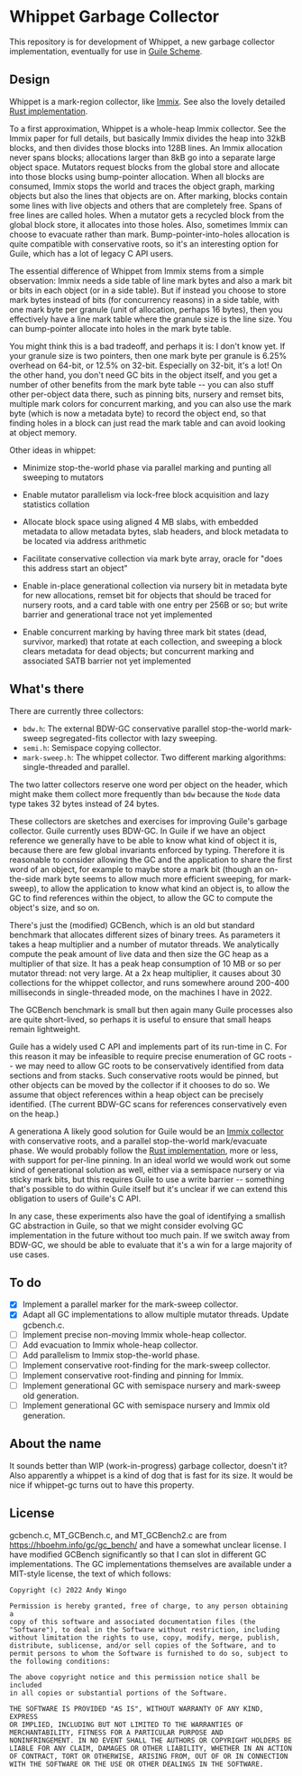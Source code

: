 # Whippet Garbage Collector

This repository is for development of Whippet, a new garbage collector
implementation, eventually for use in [Guile
Scheme](https://gnu.org/s/guile).

## Design

Whippet is a mark-region collector, like
[Immix](http://users.cecs.anu.edu.au/~steveb/pubs/papers/immix-pldi-2008.pdf).
See also the lovely detailed [Rust
implementation](http://users.cecs.anu.edu.au/~steveb/pubs/papers/rust-ismm-2016.pdf).

To a first approximation, Whippet is a whole-heap Immix collector.  See
the Immix paper for full details, but basically Immix divides the heap
into 32kB blocks, and then divides those blocks into 128B lines.  An
Immix allocation never spans blocks; allocations larger than 8kB go into
a separate large object space.  Mutators request blocks from the global
store and allocate into those blocks using bump-pointer allocation.
When all blocks are consumed, Immix stops the world and traces the
object graph, marking objects but also the lines that objects are on.
After marking, blocks contain some lines with live objects and others
that are completely free.  Spans of free lines are called holes.  When a
mutator gets a recycled block from the global block store, it allocates
into those holes.  Also, sometimes Immix can choose to evacuate rather
than mark.  Bump-pointer-into-holes allocation is quite compatible with
conservative roots, so it's an interesting option for Guile, which has a
lot of legacy C API users.

The essential difference of Whippet from Immix stems from a simple
observation: Immix needs a side table of line mark bytes and also a mark
bit or bits in each object (or in a side table).  But if instead you
choose to store mark bytes instead of bits (for concurrency reasons) in
a side table, with one mark byte per granule (unit of allocation,
perhaps 16 bytes), then you effectively have a line mark table where the
granule size is the line size.  You can bump-pointer allocate into holes
in the mark byte table.

You might think this is a bad tradeoff, and perhaps it is: I don't know
yet.  If your granule size is two pointers, then one mark byte per
granule is 6.25% overhead on 64-bit, or 12.5% on 32-bit.  Especially on
32-bit, it's a lot!  On the other hand, you don't need GC bits in the
object itself, and you get a number of other benefits from the mark byte
table -- you can also stuff other per-object data there, such as pinning
bits, nursery and remset bits, multiple mark colors for concurrent
marking, and you can also use the mark byte (which is now a metadata
byte) to record the object end, so that finding holes in a block can
just read the mark table and can avoid looking at object memory.

Other ideas in whippet:

 * Minimize stop-the-world phase via parallel marking and punting all
   sweeping to mutators

 * Enable mutator parallelism via lock-free block acquisition and lazy
   statistics collation

 * Allocate block space using aligned 4 MB slabs, with embedded metadata
   to allow metadata bytes, slab headers, and block metadata to be
   located via address arithmetic

 * Facilitate conservative collection via mark byte array, oracle for
   "does this address start an object"

 * Enable in-place generational collection via nursery bit in metadata
   byte for new allocations, remset bit for objects that should be
   traced for nursery roots, and a card table with one entry per 256B or
   so; but write barrier and generational trace not yet implemented

 * Enable concurrent marking by having three mark bit states (dead,
   survivor, marked) that rotate at each collection, and sweeping a
   block clears metadata for dead objects; but concurrent marking and
   associated SATB barrier not yet implemented

## What's there

There are currently three collectors:

 - `bdw.h`: The external BDW-GC conservative parallel stop-the-world
   mark-sweep segregated-fits collector with lazy sweeping.
 - `semi.h`: Semispace copying collector.
 - `mark-sweep.h`: The whippet collector.  Two different marking algorithms:
   single-threaded and parallel.

The two latter collectors reserve one word per object on the header,
which might make them collect more frequently than `bdw` because the
`Node` data type takes 32 bytes instead of 24 bytes.

These collectors are sketches and exercises for improving Guile's
garbage collector.  Guile currently uses BDW-GC.  In Guile if we have an
object reference we generally have to be able to know what kind of
object it is, because there are few global invariants enforced by
typing.  Therefore it is reasonable to consider allowing the GC and the
application to share the first word of an object, for example to maybe
store a mark bit (though an on-the-side mark byte seems to allow much
more efficient sweeping, for mark-sweep), to allow the application to
know what kind an object is, to allow the GC to find references within
the object, to allow the GC to compute the object's size, and so on.

There's just the (modified) GCBench, which is an old but standard
benchmark that allocates different sizes of binary trees.  As parameters
it takes a heap multiplier and a number of mutator threads.  We
analytically compute the peak amount of live data and then size the GC
heap as a multiplier of that size.  It has a peak heap consumption of 10
MB or so per mutator thread: not very large.  At a 2x heap multiplier,
it causes about 30 collections for the whippet collector, and runs
somewhere around 200-400 milliseconds in single-threaded mode, on the
machines I have in 2022.

The GCBench benchmark is small but then again many Guile processes also
are quite short-lived, so perhaps it is useful to ensure that small
heaps remain lightweight.

Guile has a widely used C API and implements part of its run-time in C.
For this reason it may be infeasible to require precise enumeration of
GC roots -- we may need to allow GC roots to be conservatively
identified from data sections and from stacks.  Such conservative roots
would be pinned, but other objects can be moved by the collector if it
chooses to do so.  We assume that object references within a heap object
can be precisely identified.  (The current BDW-GC scans for references
conservatively even on the heap.)

A generationa
A likely good solution for Guile would be an [Immix
collector](https://www.cs.utexas.edu/users/speedway/DaCapo/papers/immix-pldi-2008.pdf)
with conservative roots, and a parallel stop-the-world mark/evacuate
phase.  We would probably follow the [Rust
implementation](http://users.cecs.anu.edu.au/~steveb/pubs/papers/rust-ismm-2016.pdf),
more or less, with support for per-line pinning.  In an ideal world we
would work out some kind of generational solution as well, either via a
semispace nursery or via sticky mark bits, but this requires Guile to
use a write barrier -- something that's possible to do within Guile
itself but it's unclear if we can extend this obligation to users of
Guile's C API.

In any case, these experiments also have the goal of identifying a
smallish GC abstraction in Guile, so that we might consider evolving GC
implementation in the future without too much pain.  If we switch away
from BDW-GC, we should be able to evaluate that it's a win for a large
majority of use cases.

## To do

 - [X] Implement a parallel marker for the mark-sweep collector.
 - [X] Adapt all GC implementations to allow multiple mutator threads.
   Update gcbench.c.
 - [ ] Implement precise non-moving Immix whole-heap collector.
 - [ ] Add evacuation to Immix whole-heap collector.
 - [ ] Add parallelism to Immix stop-the-world phase.
 - [ ] Implement conservative root-finding for the mark-sweep collector.
 - [ ] Implement conservative root-finding and pinning for Immix.
 - [ ] Implement generational GC with semispace nursery and mark-sweep
   old generation.
 - [ ] Implement generational GC with semispace nursery and Immix
   old generation.

## About the name

It sounds better than WIP (work-in-progress) garbage collector, doesn't
it?  Also apparently a whippet is a kind of dog that is fast for its
size.  It would be nice if whippet-gc turns out to have this property.

## License

gcbench.c, MT_GCBench.c, and MT_GCBench2.c are from
https://hboehm.info/gc/gc_bench/ and have a somewhat unclear license.  I
have modified GCBench significantly so that I can slot in different GC
implementations.  The GC implementations themselves are available under
a MIT-style license, the text of which follows:

```
Copyright (c) 2022 Andy Wingo

Permission is hereby granted, free of charge, to any person obtaining a
copy of this software and associated documentation files (the
"Software"), to deal in the Software without restriction, including
without limitation the rights to use, copy, modify, merge, publish,
distribute, sublicense, and/or sell copies of the Software, and to
permit persons to whom the Software is furnished to do so, subject to
the following conditions:

The above copyright notice and this permission notice shall be included
in all copies or substantial portions of the Software.

THE SOFTWARE IS PROVIDED "AS IS", WITHOUT WARRANTY OF ANY KIND, EXPRESS
OR IMPLIED, INCLUDING BUT NOT LIMITED TO THE WARRANTIES OF
MERCHANTABILITY, FITNESS FOR A PARTICULAR PURPOSE AND
NONINFRINGEMENT. IN NO EVENT SHALL THE AUTHORS OR COPYRIGHT HOLDERS BE
LIABLE FOR ANY CLAIM, DAMAGES OR OTHER LIABILITY, WHETHER IN AN ACTION
OF CONTRACT, TORT OR OTHERWISE, ARISING FROM, OUT OF OR IN CONNECTION
WITH THE SOFTWARE OR THE USE OR OTHER DEALINGS IN THE SOFTWARE.
```
